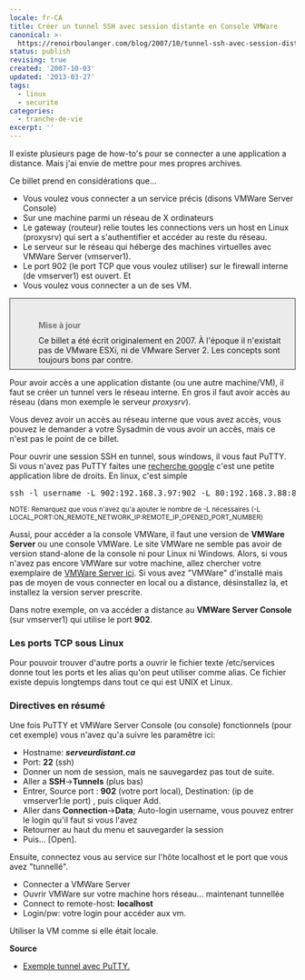 ```yaml
---
locale: fr-CA
title: Créer un tunnel SSH avec session distante en Console VMWare
canonical: >-
  https://renoirboulanger.com/blog/2007/10/tunnel-ssh-avec-session-distante-en-console-vmware/
status: publish
revising: true
created: '2007-10-03'
updated: '2013-03-27'
tags:
  - linux
  - securite
categories:
  - tranche-de-vie
excerpt: ''
---
```


Il existe plusieurs page de how-to's pour se connecter a une application a distance. Mais j'ai envie de mettre pour mes propres archives.

Ce billet prend en considérations que...
<ul>
	<li>Vous voulez vous connecter a un service précis (disons VMWare Server Console)</li>
	<li>Sur une machine parmi un réseau de X ordinateurs</li>
	<li>Le gateway (routeur) relie toutes les connections vers un host en Linux (proxysrv) qui sert a s'authentifier et accéder au reste du réseau.</li>
	<li>Le serveur sur le réseau qui héberge des machines virtuelles avec VMWare Server (vmserver1).</li>
	<li>Le port 902 (le port TCP que vous voulez utiliser) sur le firewall interne (de vmserver1) est ouvert. Et</li>
	<li>Vous voulez vous connecter a un de ses VM.</li>
</ul>
<div style="background: #ececec; margin: 5px 0px; padding: 18px 8px 8px 50px; border: 1px solid #333;">
<h4 style="color: #777; margin-bottom: 10px;">Mise à jour</h4>
Ce billet a été écrit originalement en 2007. À l'époque il n'existait pas de VMware ESXi, ni de VMware Server 2. Les concepts sont toujours bons par contre.

</div>
<!--more-->

Pour avoir accès a une application distante (ou une autre machine/VM), il faut se créer un tunnel vers le réseau interne. En gros il faut avoir accès au réseau (dans mon exemple le serveur <em>proxysrv</em>).

Vous devez avoir un accès au réseau interne que vous avez accès, vous pouvez le demander a  votre Sysadmin de vous avoir un accès, mais ce n'est pas le point de ce billet.

Pour ouvrir une session SSH en tunnel, sous windows, il vous faut PuTTY. Si vous n'avez pas PuTTY faites une <a href="http://www.google.ca/search?q=putty">recherche google</a> c'est une petite application libre de droits. En linux, c'est simple
<pre lang="bash">ssh -l username -L 902:192.168.3.97:902 -L 80:192.168.3.88:80 serveurdistant.ca</pre>
<small>NOTE: Remarquez que vous n'avez qu'a ajouter le nombre de -L nécessaires (-L LOCAL_PORT:ON_REMOTE_NETWORK_IP:REMOTE_IP_OPENED_PORT_NUMBER)</small>

Aussi, pour accéder a la console VMWare, il faut une version de <strong>VMWare Server</strong> ou une console VMWare. Le site VMWare ne semble pas avoir de version stand-alone de la console ni pour Linux ni Windows. Alors, si vous n'avez pas encore VMWare sur votre machine, allez chercher votre exemplaire de <a href="http://www.vmware.com/download/server/">VMWare Server ici</a>. Si vous avez "VMWare" d'installé mais pas de moyen de vous connecter en local ou a distance, désinstallez la, et installez la version server prescrite.

Dans notre exemple, on va accéder a distance au <strong>VMWare Server Console</strong> (sur vmserver1) qui utilise le port <strong>902</strong>.
<h3>Les ports TCP sous Linux</h3>
Pour pouvoir trouver d'autre ports a ouvrir le fichier texte /etc/services donne tout les ports et les alias qu'on peut utiliser comme alias. Ce fichier existe depuis longtemps dans tout ce qui est UNIX et Linux.
<h3>Directives en résumé</h3>
Une fois PuTTY et VMWare Server Console (ou console) fonctionnels (pour cet exemple) vous n'avez qu'a suivre les paramêtre ici:
<ul>
	<li> Hostname:<em> <strong>serveurdistant.ca</strong>
</em></li>
	<li>Port: <strong>22</strong> (ssh)</li>
	<li>Donner un nom de session, mais ne sauvegardez pas tout de suite.</li>
	<li>Aller a <strong>SSH</strong>-&gt;<strong>Tunnels</strong> (plus bas)</li>
	<li>Entrer, Source port : <strong>902</strong> (votre port local), Destination: (ip de vmserver1:le port) , puis cliquer Add.</li>
	<li>Aller dans <strong>Connection</strong>-&gt;<strong>Data</strong>; Auto-login username, vous pouvez entrer le login qu'il faut si vous l'avez</li>
	<li>Retourner au haut du menu et sauvegarder la session</li>
	<li>Puis... [Open].</li>
</ul>
Ensuite, connectez vous au service sur l'hôte localhost et le port que vous avez "tunnellé".
<ul>
	<li> Connecter a VMWare Server</li>
	<li>Ouvrir VMWare sur votre machine hors réseau... maintenant tunnellée</li>
	<li>Connect to remote-host: <strong>localhost</strong></li>
	<li>Login/pw: votre login pour accéder aux vm.</li>
</ul>
Utiliser la VM comme si elle était locale.

<strong>Source</strong>
<ul>
	<li><a href="ttp://www.medicalnerds.com/port-forwarding-with-sshputty/">Exemple tunnel avec PuTTY.</a></li>
</ul>